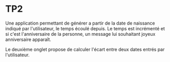 # TP2
Une application permettant de générer a partir de la date de naissance indiqué par l'utilisateur, le temps écoulé depuis. Le temps est incrémenté et si c'est l'anniversaire de la personne, un message lui souhaitant joyeux anniversaire apparaît.

Le deuxième onglet propose de calculer l'écart entre deux dates entrés par l'utilisateur.
